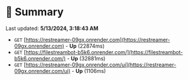 # 📖 Summary
Last updated: **5/13/2024, 3:18:43 AM**

- `GET` [https://restreamer-09gx.onrender.com](https://restreamer-09gx.onrender.com) - **Up** (22874ms)
- `GET` [https://filestreambot-b5k6.onrender.com/](https://filestreambot-b5k6.onrender.com/) - **Up** (32881ms)
- `GET` [https://restreamer-09gx.onrender.com/ui](https://restreamer-09gx.onrender.com/ui) - **Up** (1106ms)
